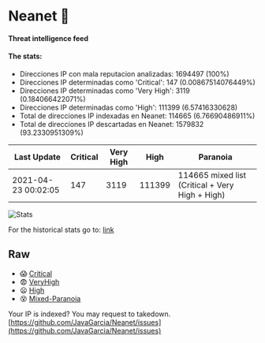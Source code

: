 # Neanet :hocho:
#### Threat intelligence feed
#### The stats:

- Direcciones IP con mala reputacion analizadas: 1694497 (100%)
- Direcciones IP determinadas como 'Critical':  147 (0.00867514076449%)
- Direcciones IP determinadas como 'Very High':  3119 (0.184066422071%)
- Direcciones IP determinadas como 'High':  111399 (6.57416330628)
- Total de direcciones IP indexadas en Neanet:  114665 (6.76690486911%)
- Total de direcciones IP descartadas en Neanet:  1579832 (93.2330951309%)

| Last Update | Critical | Very High | High | Paranoia |
| --- | --- | --- | --- | --- |
| 2021-04-23 00:02:05 | 147 | 3119 | 111399 | 114665 mixed list (Critical + Very High + High)|

![Stats](https://docs.google.com/spreadsheets/d/e/2PACX-1vSnaNMIXVabIpDJjufMlzH7poXnshF3mgd8Is1g9ytUEzVsP5my4Trn8f-xkoLLQ38xpL3HtmUexLo6/pubchart?oid=501124687&format=image)

For the historical stats go to: [link](/stats.csv)
## Raw
- :scream: [Critical](https://raw.githubusercontent.com/JavaGarcia/Neanet/master/blacklists/neanet_critical.txt)
- :fearful: [VeryHigh](https://raw.githubusercontent.com/JavaGarcia/Neanet/master/blacklists/neanet_veryHigh.txtt)
- :frowning: [High](https://raw.githubusercontent.com/JavaGarcia/Neanet/master/blacklists/neanet_high.txt)
- :dizzy_face: [Mixed-Paranoia](https://raw.githubusercontent.com/JavaGarcia/Neanet/master/blacklists/neanet_all.txt)


Your IP is indexed? You may request to takedown. [https://github.com/JavaGarcia/Neanet/issues](https://github.com/JavaGarcia/Neanet/issues)



























































































































































































































































































































































































































































































































































































































































































































































































































































































































































































































































































































































































































































































































































































































































































































































































































































































































































































































































































































































































































































































































































































































































































































































































































































































































































































































































































































































































































































































































































































































































































































































































































































































































































































































































































































































































































































































































































































































































































































































































































































































































































































































































































































































































































































































































































































































































































































































































































































































































































































































































































































































































































































































































































































































































































































































































































































































































































































































































































































































































































